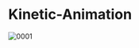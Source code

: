 # Kinetic-Animation
 
![0001](https://github.com/user-attachments/assets/4fb6ecfc-ac9c-446f-ae22-9ff41ce8e15d)
